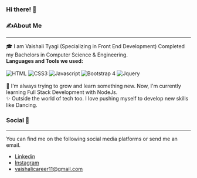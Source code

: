 ### Hi there! 👋 

### ✍️**About Me**

---
🎓 I am Vaishali Tyagi  (Specializing in Front End Development) Completed my Bachelors in Computer Science & Engineering.<br>
**Languages and Tools we used:**<br><br>
![HTML](https://www.freeiconspng.com/images/html5-icon) ![CSS3](https://www.freeiconspng.com/images/html5-icon) ![Javascript](https://www.freeiconspng.com/images/html5-icon) ![Bootstrap 4](https://www.freeiconspng.com/images/html5-icon) ![Jquery](https://www.freeiconspng.com/images/html5-icon)<br><br>
:book: I'm always trying to grow and learn something new. Now, I'm currently learning Full Stack Development with NodeJs.<br>
:sparkles: Outside the world of tech too. I love pushing myself to develop new skills like Dancing.<br>
### Social :iphone:

---
You can find me on the following social media platforms or send me an email.<br>
+ [Linkedin](https://www.google.com)
+ [Instagram](https://www.google.com)
+ vaishalicareer11@gmail.com




